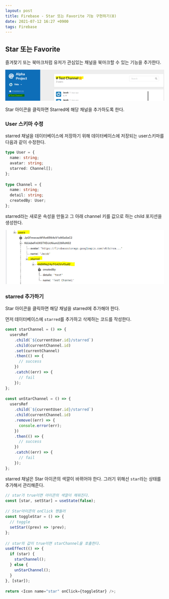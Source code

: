 ```yaml
---
layout: post
title: Firebase - Star 또는 Favorite 기능 구현하기(8)
date: 2021-07-12 16:27 +0900
tags: Firebase
---
```


## Star 또는 Favorite

즐겨찾기 또는 북마크처럼 유저가 관심있는 채널을 북마크할 수 있는 기능을 추가한다.

![star1](/assets/image/star1.PNG)

Star 아이콘을 클릭하면 Starred에 해당 채널을 추가하도록 한다.

### User 스키마 수정

starred 채널을 데이터베이스에 저장하기 위해 데이터베이스에 저장되는 user스키마를 다음과 같이 수정한다.

```ts
type User = {
  name: string;
  avatar: string;
  starred: Channel[];
};

type Channel = {
  name: string;
  detail: string;
  createdBy: User;
};
```

starred라는 새로운 속성을 만들고 그 아래 channel 키를 값으로 하는 child 포지션을 생성한다.

![star2](/assets/image/star2.PNG)

### starred 추가하기

Star 아이콘을 클릭하면 해당 채널을 starred에 추가해야 한다.

먼저 데이터베이스에 `starred`를 추가하고 삭제하는 코드를 작성한다.

```js
const starChannel = () => {
  usersRef
    .child(`${currentUser.id}/starred`)
    .child(currentChannel.id)
    .set(currentChannel)
    .then(() => {
      // success
    })
    .catch((err) => {
      // fail
    });
};

const unStarChannel = () => {
  usersRef
    .child(`${currentUser.id}/starred`)
    .child(currentChannel.id)
    .remove((err) => {
      console.error(err);
    })
    .then(() => {
      // success
    })
    .catch((err) => {
      // fail
    });
};
```

starred 채널은 Star 아이콘의 색깔이 바뀌어야 한다. 그러기 위해선 `star`라는 상태를 추가해서 관리해준다.

```js
// star가 true이면 아이콘의 색깔이 채워진다.
const [star, setStar] = useState(false);

// Star아이콘의 onClick 핸들러
const toggleStar = () => {
  // toggle
  setStar((prev) => !prev);
};

// star의 값이 true이면 starChannel을 호출한다.
useEffect(() => {
  if (star) {
    starChannel();
  } else {
    unStarChannel();
  }
}, [star]);

return <Icon name="star" onClick={toggleStar} />;
```
